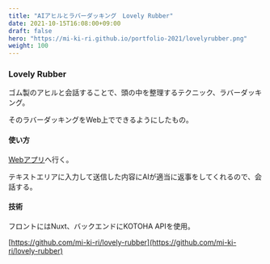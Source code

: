 ```yaml
---
title: "AIアヒルとラバーダッキング　Lovely Rubber"
date: 2021-10-15T16:08:00+09:00
draft: false
hero: "https://mi-ki-ri.github.io/portfolio-2021/lovelyrubber.png"
weight: 100
---
```


### Lovely Rubber

ゴム製のアヒルと会話することで、頭の中を整理するテクニック、ラバーダッキング。

そのラバーダッキングをWeb上でできるようにしたもの。

#### 使い方

[Webアプリ](https://mi-ki-ri.github.io/lovely-rubber/)へ行く。

テキストエリアに入力して送信した内容にAIが適当に返事をしてくれるので、会話する。

#### 技術

フロントにはNuxt、バックエンドにKOTOHA APIを使用。

[https://github.com/mi-ki-ri/lovely-rubber](https://github.com/mi-ki-ri/lovely-rubber)

